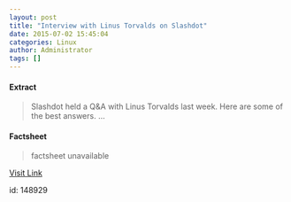 ```yaml
---
layout: post
title: "Interview with Linus Torvalds on Slashdot"
date: 2015-07-02 15:45:04
categories: Linux
author: Administrator
tags: []
---
```



#### Extract
>Slashdot held a Q&amp;A with Linus Torvalds last week. Here are some of the best answers....

#### Factsheet
>factsheet unavailable

[Visit Link](https://www.linux.com/news/software/linux-kernel/838167-interview-with-linus-torvalds-on-slashdot/)

id:  148929


